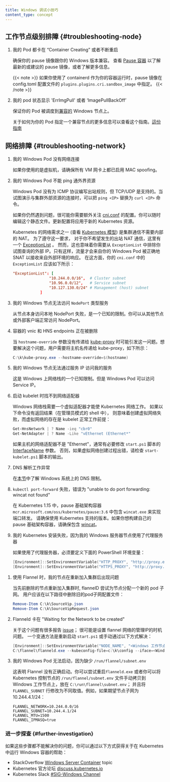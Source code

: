 ```yaml
---
title: Windows 调试小技巧
content_type: concept
---
```

<!--
---
title: Windows debugging tips
content_type: concept
---
-->
<!-- overview -->

<!-- body -->
<!-- 
## Node-level troubleshooting {#troubleshooting-node}

1. My Pods are stuck at "Container Creating" or restarting over and over

   Ensure that your pause image is compatible with your Windows OS version.
   See [Pause container](/docs/setup/production-environment/windows/intro-windows-in-kubernetes#pause-container)
   to see the latest / recommended pause image and/or get more information.

   {{< note >}}
   If using containerd as your container runtime the pause image is specified in the
   `plugins.plugins.cri.sandbox_image` field of the of config.toml configration file.
   {{< /note >}}
-->
## 工作节点级别排障 {#troubleshooting-node}

1. 我的 Pod 都卡在 “Container Creating” 或者不断重启

   确保你的 pause 镜像跟你的 Windows 版本兼容。
   查看 [Pause 容器](zh/docs/setup/production-environment/windows/intro-windows-in-kubernetes#pause-container)
   以了解最新的或建议的 pause 镜像，或者了解更多信息。

   {{< note >}}
   如果你使用了 containerd 作为你的容器运行时，pause 镜像在 config.toml 配置文件的
   `plugins.plugins.cri.sandbox_image` 中指定。
   {{< /note >}}
<!-- 
2. My pods show status as `ErrImgPull` or `ImagePullBackOff`

   Ensure that your Pod is getting scheduled to a [compatable](https://docs.microsoft.com/virtualization/windowscontainers/deploy-containers/version-compatibility) Windows Node.

   More information on how to specify a compatable node for your Pod can be found in [this guide](docs/setup/production-environment/windows/user-guide-windows-containers/#ensuring-os-specific-workloads-land-on-the-appropriate-container-host).
-->
2. 我的 pod 状态显示 'ErrImgPull' 或者 ‘ImagePullBackOff’

   保证你的 Pod 被调度到[兼容的](https://docs.microsoft.com/virtualization/windowscontainers/deploy-containers/version-compatibility) Windows 节点上。

   关于如何为你的 Pod 指定一个兼容节点的更多信息可以查看这个指南。[這份指南](/zh/docs/setup/production-environment/windows/user-guide-windows-containers/#ensuring-os-specific-workloads-land-on-the-appropriate-container-host)
<!-- 
## Network troubleshooting {#troubleshooting-network}

1. My Windows Pods do not have network connectivity

   If you are using virtual machines, ensure that MAC spoofing is **enabled** on all
   the VM network adapter(s).
-->
## 网络排障 {#troubleshooting-network}

1. 我的 Windows Pod 没有网络连接

   如果你使用的是虚拟机，请确保所有 VM 网卡上都已启用 MAC spoofing。
<!-- 
2. My Windows Pods cannot ping external resources

   Windows Pods do not have outbound rules programmed for the ICMP protocol. However,
   TCP/UDP is supported. When trying to demonstrate connectivity to resources
   outside of the cluster, substitute `ping <IP>` with corresponding
   `curl <IP>` commands.

   If you are still facing problems, most likely your network configuration in
   [cni.conf](https://github.com/Microsoft/SDN/blob/master/Kubernetes/flannel/l2bridge/cni/config/cni.conf)
   deserves some extra attention. You can always edit this static file. The
   configuration update will apply to any new Kubernetes resources.

   One of the Kubernetes networking requirements
   (see [Kubernetes model](/docs/concepts/cluster-administration/networking/)) is
   for cluster communication to occur without
   NAT internally. To honor this requirement, there is an
   [ExceptionList](https://github.com/Microsoft/SDN/blob/master/Kubernetes/flannel/l2bridge/cni/config/cni.conf#L20)
   for all the communication where you do not want outbound NAT to occur. However,
   this also means that you need to exclude the external IP you are trying to query
   from the `ExceptionList`. Only then will the traffic originating from your Windows
   pods be SNAT'ed correctly to receive a response from the outside world. In this
   regard, your `ExceptionList` in `cni.conf` should look as follows:

   ```conf
   "ExceptionList": [
                   "10.244.0.0/16",  # Cluster subnet
                   "10.96.0.0/12",   # Service subnet
                   "10.127.130.0/24" # Management (host) subnet
               ]
   ```
-->
2. 我的 Windows Pod 不能 ping 通外界资源

   Windows Pod 没有为 ICMP 协议编写出站规则，但 TCP/UDP 是支持的。当试图演示与集群外部资源的连接时，可以把 `ping <IP>` 替换为 `curl <IP>` 命令。

   如果你仍然遇到问题，很可能你需要额外关注
   [cni.conf](https://github.com/Microsoft/SDN/blob/master/Kubernetes/flannel/l2bridge/cni/config/cni.conf)
   的配置。你可以随时编辑这个静态文件。更新配置将应用于新的 Kubernetes 资源。

   Kubernetes 的网络需求之一 (查看 [Kubernetes 模型](/zh/docs/concepts/cluster-administration/networking/)) 
   是集群通信不需要内部的 NAT。
   为了遵守这一要求， 对于你不希望发生的出站 NAT 通信，这里有一个
   [ExceptionList](https://github.com/Microsoft/SDN/blob/master/Kubernetes/flannel/l2bridge/cni/config/cni.conf#L20) 。
   然而，这也意味着你需要从 `ExceptionList` 中排除你试图查询的外部 IP。只有这样，流量才会来自你的 Windows Pod 被正确地 SNAT 以接收来自外部环境的响应。 在这方面，你的 `cni.conf` 中的 `ExceptionList` 应该如下所示：

   ```conf
   "ExceptionList": [
                   "10.244.0.0/16",  # Cluster subnet
                   "10.96.0.0/12",   # Service subnet
                   "10.127.130.0/24" # Management (host) subnet
               ]
   ```
<!--  
3. My Windows node cannot access `NodePort` type Services

   Local NodePort access from the node itself fails. This is a known
   limitation. NodePort access works from other nodes or external clients.

4. vNICs and HNS endpoints of containers are being deleted

   This issue can be caused when the `hostname-override` parameter is not passed to
   [kube-proxy](/docs/reference/command-line-tools-reference/kube-proxy/). To resolve
   it, users need to pass the hostname to kube-proxy as follows:

   ```powershell
   C:\k\kube-proxy.exe --hostname-override=$(hostname)
   ```
-->
3. 我的 Windows 节点无法访问 `NodePort` 类型服务

   从节点本身访问本地 NodePort 失败，是一个已知的限制。你可以从其他节点或外部客户端正常访问 NodePort。

4. 容器的 vnic 和 HNS endpoints 正在被删除

   当 `hostname-override` 参数没有传递给 [kube-proxy](/zh/docs/reference/command-line-tools-reference/kube-proxy/)
   时可能引发这一问题。想要解决这个问题，用户需要将主机名传递给 kube-proxy，如下所示：

   ```powershell
   C:\k\kube-proxy.exe --hostname-override=$(hostname)
   ```
<!-- 
5. My Windows node cannot access my services using the service IP

   This is a known limitation of the networking stack on Windows. However, Windows Pods can access the Service IP.

6. No network adapter is found when starting the kubelet

   The Windows networking stack needs a virtual adapter for Kubernetes networking to work.
   If the following commands return no results (in an admin shell),
   virtual network creation — a necessary prerequisite for the kubelet to work — has failed:

   ```powershell
   Get-HnsNetwork | ? Name -ieq "cbr0"
   Get-NetAdapter | ? Name -Like "vEthernet (Ethernet*"
   ```

   Often it is worthwhile to modify the [InterfaceName](https://github.com/microsoft/SDN/blob/master/Kubernetes/flannel/start.ps1#L7) parameter of the start.ps1 script,
   in cases where the host's network adapter isn't "Ethernet".
   Otherwise, consult the output of the `start-kubelet.ps1` script to see if there are errors during virtual network creation.
-->
5. 我的 Windows 节点无法通过服务 IP 访问我的服务

   这是 Windows 上网络栈的一个已知限制。但是 Windows Pod 可以访问 Service IP。

6. 启动 kubelet 时找不到网络适配器

   Windows 网络栈需要一个虚拟适配器才能使 Kubernetes 网络工作。
   如果以下命令没有返回结果（在管理员模式的 shell 中），
   则意味着创建虚拟网络失败，而虚拟网络的存在是 kubelet 正常工作前提：

   ```powershell
   Get-HnsNetwork | ? Name -ieq "cbr0"
   Get-NetAdapter | ? Name -Like "vEthernet (Ethernet*"
   ```

   如果主机的网络适配器不是 "Ethernet"，通常有必要修改 `start.ps1` 脚本的
   [InterfaceName](https://github.com/microsoft/SDN/blob/master/Kubernetes/flannel/start.ps1#L7) 参数。
   否则，如果虚拟网络创建过程出错，请检查 `start-kubelet.ps1` 脚本的输出。
<!--    
7. DNS resolution is not properly working

   Check the DNS limitations for Windows in this [section](#dns-limitations).

8. `kubectl port-forward` fails with "unable to do port forwarding: wincat not found"

   This was implemented in Kubernetes 1.15 by including `wincat.exe` in the pause infrastructure container `mcr.microsoft.com/oss/kubernetes/pause:3.6`.
   Be sure to use a supported version of Kubernetes.
   If you would like to build your own pause infrastructure container be sure to include [wincat](https://github.com/kubernetes/kubernetes/tree/master/build/pause/windows/wincat).
-->
7. DNS 解析工作异常

   在[本节](#dns-limitations)中了解 Windows 系统上的 DNS 限制。

8. `kubectl port-forward` 失败，错误为 "unable to do port forwarding: wincat not found"

   在 Kubernetes 1.15 中，pause 基础架构容器 `mcr.microsoft.com/oss/kubernetes/pause:3.6`
   中包含 `wincat.exe` 来实现端口转发。
   请确保使用 Kubernetes 支持的版本。如果你想构建自己的 pause 基础架构容器，请确保包含 [wincat](https://github.com/kubernetes/kubernetes/tree/master/build/pause/windows/wincat)。
<!--   
9. My Kubernetes installation is failing because my Windows Server node is behind a proxy

   If you are behind a proxy, the following PowerShell environment variables must be defined:

   ```PowerShell
   [Environment]::SetEnvironmentVariable("HTTP_PROXY", "http://proxy.example.com:80/", [EnvironmentVariableTarget]::Machine)
   [Environment]::SetEnvironmentVariable("HTTPS_PROXY", "http://proxy.example.com:443/", [EnvironmentVariableTarget]::Machine)
   ```
-->
9. 我的 Kubernetes 安装失败，因为我的 Windows 服务器节点使用了代理服务器

   如果使用了代理服务器，必须要定义下面的 PowerShell 环境变量：

   ```PowerShell
   [Environment]::SetEnvironmentVariable("HTTP_PROXY", "http://proxy.example.com:80/", [EnvironmentVariableTarget]::Machine)
   [Environment]::SetEnvironmentVariable("HTTPS_PROXY", "http://proxy.example.com:443/", [EnvironmentVariableTarget]::Machine)
   ```
<!-- 
### Flannel troubleshooting

1. With Flannel, my nodes are having issues after rejoining a cluster

   Whenever a previously deleted node is being re-joined to the cluster, flannelD
   tries to assign a new pod subnet to the node. Users should remove the old pod
   subnet configuration files in the following paths:

   ```powershell
   Remove-Item C:\k\SourceVip.json
   Remove-Item C:\k\SourceVipRequest.json
   ```
-->

1. 使用 Flannel 时，我的节点在重新加入集群后出现问题

   当先前删除的节点重新加入集群时, flannelD 尝试为节点分配一个新的 pod 子网。 用户应该在以下路径中删除旧的pod子网配置文件：

   ```powershell
   Remove-Item C:\k\SourceVip.json
   Remove-Item C:\k\SourceVipRequest.json
   ```
<!-- 
2. Flanneld is stuck in "Waiting for the Network to be created"

   There are numerous reports of this [issue](https://github.com/coreos/flannel/issues/1066);
   most likely it is a timing issue for when the management IP of the flannel network is set.
   A workaround is to relaunch `start.ps1` or relaunch it manually as follows:

   ```powershell
   [Environment]::SetEnvironmentVariable("NODE_NAME", "<Windows_Worker_Hostname>")
   C:\flannel\flanneld.exe --kubeconfig-file=c:\k\config --iface=<Windows_Worker_Node_IP> --ip-masq=1 --kube-subnet-mgr=1
   ```
-->
2. Flanneld 卡在 "Waiting for the Network to be created"

   关于这个问题有很多报告 [issue](https://github.com/coreos/flannel/issues/1066)；
   很可能是设置 flannel 网络的管理IP的时机问题。
   一个变通方法是重新启动 `start.ps1` 或手动通过以下方式解决：

   ```powershell
   [Environment]::SetEnvironmentVariable("NODE_NAME", "<Windows 工作节点主机名>")
   C:\flannel\flanneld.exe --kubeconfig-file=c:\k\config --iface=<Windows_Worker_Node_IP> --ip-masq=1 --kube-subnet-mgr=1
   ```
<!-- 
3. My Windows Pods cannot launch because of missing `/run/flannel/subnet.env`

   This indicates that Flannel didn't launch correctly. You can either try
   to restart `flanneld.exe` or you can copy the files over manually from
   `/run/flannel/subnet.env` on the Kubernetes master to `C:\run\flannel\subnet.env`
   on the Windows worker node and modify the `FLANNEL_SUBNET` row to a different
   number. For example, if node subnet 10.244.4.1/24 is desired:

   ```env
   FLANNEL_NETWORK=10.244.0.0/16
   FLANNEL_SUBNET=10.244.4.1/24
   FLANNEL_MTU=1500
   FLANNEL_IPMASQ=true
   ```
-->
3. 我的 Windows Pod 无法启动，因为缺少 `/run/flannel/subnet.env`

   这表明 Flannel 没有正确启动。你可以尝试重启`flanneld.exe` 或者你可以将 Kubernetes 控制节点的
   `/run/flannel/subnet.env` 文件手动拷贝到 Windows 工作节点上，放在 `C:\run\flannel\subnet.env`；
   并且将 `FLANNEL_SUBNET` 行修改为不同取值。例如，如果期望节点子网为 10.244.4.1/24：

   ```env
   FLANNEL_NETWORK=10.244.0.0/16
   FLANNEL_SUBNET=10.244.4.1/24
   FLANNEL_MTU=1500
   FLANNEL_IPMASQ=true
   ```
<!-- 
### Further investigation

If these steps don't resolve your problem, you can get help running Windows containers on Windows nodes in Kubernetes through:

* StackOverflow [Windows Server Container](https://stackoverflow.com/questions/tagged/windows-server-container) topic
* Kubernetes Official Forum [discuss.kubernetes.io](https://discuss.kubernetes.io/)
* Kubernetes Slack [#SIG-Windows Channel](https://kubernetes.slack.com/messages/sig-windows)
-->
### 进一步探查   {#further-investigation}

如果这些步骤都不能解决你的问题，你可以通过以下方式获得关于在 Kubernetes 中运行 Windows 容器的帮助：

* StackOverflow [Windows Server Container](https://stackoverflow.com/questions/tagged/windows-server-container) topic
* Kubernetes 官方论坛 [discuss.kubernetes.io](https://discuss.kubernetes.io/)
* Kubernetes Slack [#SIG-Windows Channel](https://kubernetes.slack.com/messages/sig-windows)
